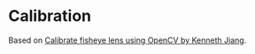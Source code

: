 # Calibration

Based on [Calibrate fisheye lens using OpenCV by Kenneth Jiang](https://medium.com/@kennethjiang/calibrate-fisheye-lens-using-opencv-333b05afa0b0).

